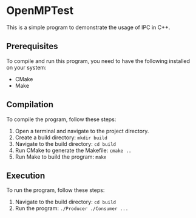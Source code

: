 # OpenMPTest
This is a simple program to demonstrate the usage of IPC in C++.

## Prerequisites
To compile and run this program, you need to have the following installed on your system:

* CMake
* Make

## Compilation
To compile the program, follow these steps:

1. Open a terminal and navigate to the project directory.
2. Create a build directory: ```mkdir build```
3. Navigate to the build directory: ```cd build```
4. Run CMake to generate the Makefile: ```cmake ..```
5. Run Make to build the program: ```make```

## Execution
To run the program, follow these steps:

1. Navigate to the build directory: ```cd build```
2. Run the program: ```./Producer ./Consumer ...```

